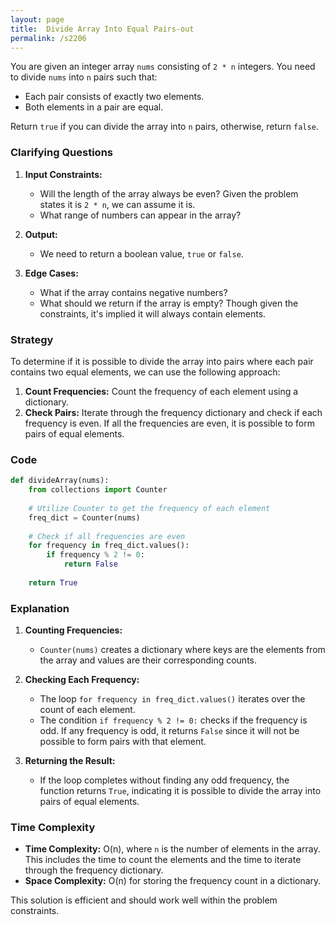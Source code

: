 ```yaml
---
layout: page
title:  Divide Array Into Equal Pairs-out
permalink: /s2206
---
```


You are given an integer array `nums` consisting of `2 * n` integers. You need to divide `nums` into `n` pairs such that:
- Each pair consists of exactly two elements.
- Both elements in a pair are equal.

Return `true` if you can divide the array into `n` pairs, otherwise, return `false`.

### Clarifying Questions
1. **Input Constraints:**
   - Will the length of the array always be even? Given the problem states it is `2 * n`, we can assume it is.
   - What range of numbers can appear in the array?

2. **Output:**
   - We need to return a boolean value, `true` or `false`.

3. **Edge Cases:**
   - What if the array contains negative numbers?
   - What should we return if the array is empty? Though given the constraints, it's implied it will always contain elements.

### Strategy
To determine if it is possible to divide the array into pairs where each pair contains two equal elements, we can use the following approach:

1. **Count Frequencies:** Count the frequency of each element using a dictionary.
2. **Check Pairs:** Iterate through the frequency dictionary and check if each frequency is even. If all the frequencies are even, it is possible to form pairs of equal elements.

### Code

```python
def divideArray(nums):
    from collections import Counter
    
    # Utilize Counter to get the frequency of each element
    freq_dict = Counter(nums)
    
    # Check if all frequencies are even
    for frequency in freq_dict.values():
        if frequency % 2 != 0:
            return False
        
    return True
```

### Explanation

1. **Counting Frequencies:** 
   - `Counter(nums)` creates a dictionary where keys are the elements from the array and values are their corresponding counts.

2. **Checking Each Frequency:**
   - The loop `for frequency in freq_dict.values()` iterates over the count of each element.
   - The condition `if frequency % 2 != 0:` checks if the frequency is odd. If any frequency is odd, it returns `False` since it will not be possible to form pairs with that element.

3. **Returning the Result:**
   - If the loop completes without finding any odd frequency, the function returns `True`, indicating it is possible to divide the array into pairs of equal elements.

### Time Complexity
- **Time Complexity:** O(n), where `n` is the number of elements in the array. This includes the time to count the elements and the time to iterate through the frequency dictionary.
- **Space Complexity:** O(n) for storing the frequency count in a dictionary.

This solution is efficient and should work well within the problem constraints.